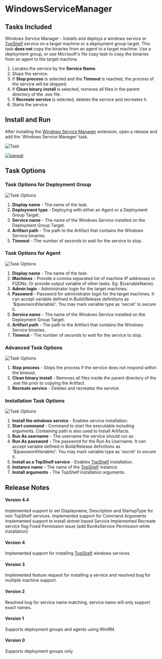 # WindowsServiceManager

## Tasks Included

Windows Service Manager - Installs and deploys a windows service or [TopShelf](https://github.com/Topshelf/Topshelf) service on a target machine or a deployment group target. This task **does not** copy the binaries from an agent to a target machine. Use a deployment group, or use Microsoft's file copy task to copy the binaries from an agent to the target machine.

1. Locates the service by the **Service Name**.
2. Stops the service.
3. If **Stop process** is selected and the **Timeout** is reached, the process of the service will be stopped.
4. If **Clean binary install** is selected, removes all files in the parent directory of the .exe file.
5. If **Recreate service** is selected, deletes the service and recreates it.
6. Starts the service.

## Install and Run

After installing the [Windows Service Manager](https://marketplace.visualstudio.com/items?itemName=MDSolutions.WindowsServiceManagerWindowsServiceManager) extension, open a release and add the 'Windows Service Manager' task.

![Task](https://github.com/Dejulia489/WindowsServiceManager/blob/master/Images/Task.png?raw=true "Task")

[![paypal](https://www.paypalobjects.com/en_US/i/btn/btn_donateCC_LG.gif)](https://www.paypal.com/cgi-bin/webscr?cmd=_donations&business=M69DLQ52C5RP2&currency_code=USD&source=url)

## Task Options

### Task Options for Deployment Group

![Task Options](https://github.com/Dejulia489/WindowsServiceManager/blob/master/Images/TaskOptionsDeploymentGroup.png?raw=true "Task Options Deployment Group")

1. **Display name** - The name of the task.
2. **Deployment type** - Deploying with either an Agent or a Deployment Group Target.
3. **Service name** - The name of the Windows Service installed on the Deployment Group Target.
4. **Artifact path** - The path to the Artifact that contains the Windows Service binaries.
5. **Timeout** - The number of seconds to wait for the service to stop.

### Task Options for Agent 

![Task Options](https://github.com/Dejulia489/WindowsServiceManager/blob/master/Images/TaskOptionsAgent.png?raw=true "Task Options Agent")

1. **Display name** - The name of the task.
2. **Machines** - Provide a comma separated list of machine IP addresses or FQDNs. Or provide output variable of other tasks. Eg: $(variableName).
3. **Admin login** - Administrator login for the target machines.
4. **Password** - Password for administrator login for the target machines. It can accept variable defined in Build/Release definitions as '$(passwordVariable)'. You may mark variable type as 'secret' to secure it.
5. **Service name** - The name of the Windows Service installed on the Deployment Group Target.
6. **Artifact path** - The path to the Artifact that contains the Windows Service binaries.
7. **Timeout** - The number of seconds to wait for the service to stop.

### Advanced Task Options

![Task Options](https://github.com/Dejulia489/WindowsServiceManager/blob/master/Images/TaskOptionsAdvanced.png?raw=true "Advanced Task Options")

1. **Stop process** - Stops the process if the service does not respond within the timeout.
2. **Clean binary install** - Removes all files inside the parent directory of the .exe file prior to copying the Artifact.
3. **Recreate service** - Deletes and recreates the service.

### Installation Task Options

![Task Options](https://github.com/Dejulia489/WindowsServiceManager/blob/master/Images/TaskOptionsInstallation.png?raw=true "Installation Task Options")

1. **Install the windows service** - Enables service installation.
2. **Start command** - Command to start the executable including arguments. Containing path is also used to Install Artifacts.
3. **Run As username** - The username the service should run as.
4. **Run As password** - The password for the Run As Username. It can accept variable defined in Build/Release definitions as '$(passwordVariable)'. You may mark variable type as 'secret' to secure it.
5. **Install as a TopShelf service** - Enables [TopShelf](https://github.com/Topshelf/Topshelf) installation.
6. **Instance name** - The name of the [TopShelf](https://github.com/Topshelf/Topshelf) instance.
7. **Install arguments** - The TopShelf installation arguments.

## Release Notes

#### Version 4.4

Implemented support to set Displayname, Description and StartupType for non TopShelf services.
Implemented support for Command Arguments
Implemented support to install dotnet based Service
Implemented Recreate service flag
Fixed Permission issue (add RunAsService Permission while installation)

#### Version 4

Implemented support for installing [TopShelf](https://github.com/Topshelf/Topshelf) windows services.

#### Version 3

Implemented feature request for installing a service and resolved bug for multiple machine support.

#### Version 2

Resolved bug for service name matching, service name will only support exact names.

#### Version 1

Supports deployment groups and agents using WinRM.

#### Version 0

Supports deployment groups only.
